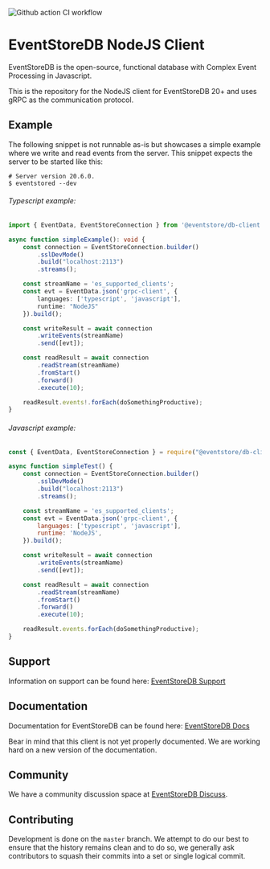 ![Github action CI workflow](https://github.com/EventStore/EventStore-Client-NodeJS/workflows/CI/badge.svg?branch=master)

# EventStoreDB NodeJS Client

EventStoreDB is the open-source, functional database with Complex Event Processing in Javascript.

This is the repository for the NodeJS client for EventStoreDB 20+ and uses gRPC as the communication protocol.

## Example

The following snippet is not runnable as-is but showcases a simple example where we write and read events from the
server. This snippet expects the server to be started like this:

```shell script
# Server version 20.6.0.
$ eventstored --dev
```

###### Typescript example:
```typescript
import { EventData, EventStoreConnection } from '@eventstore/db-client';

async function simpleExample(): void {
    const connection = EventStoreConnection.builder()
        .sslDevMode()
        .build("localhost:2113")
        .streams();

    const streamName = 'es_supported_clients';
    const evt = EventData.json('grpc-client', {
        languages: ['typescript', 'javascript'],
        runtime: "NodeJS"
    }).build();

    const writeResult = await connection
        .writeEvents(streamName)
        .send([evt]);

    const readResult = await connection
        .readStream(streamName)
        .fromStart()
        .forward()
        .execute(10);

    readResult.events!.forEach(doSomethingProductive);
}
```

###### Javascript example:

```javascript
const { EventData, EventStoreConnection } = require("@eventstore/db-client");

async function simpleTest() {
    const connection = EventStoreConnection.builder()
        .sslDevMode()
        .build("localhost:2113")
        .streams();

    const streamName = 'es_supported_clients';
    const evt = EventData.json('grpc-client', {
        languages: ['typescript', 'javascript'],
        runtime: 'NodeJS',
    }).build();

    const writeResult = await connection
        .writeEvents(streamName)
        .send([evt]);

    const readResult = await connection
        .readStream(streamName)
        .fromStart()
        .forward()
        .execute(10);

    readResult.events.forEach(doSomethingProductive);
}
```

## Support

Information on support can be found here: [EventStoreDB Support]

## Documentation

Documentation for EventStoreDB can be found here: [EventStoreDB Docs]

Bear in mind that this client is not yet properly documented. We are working hard on a new version of the documentation.

## Community

We have a community discussion space at [EventStoreDB Discuss].

## Contributing

Development is done on the `master` branch. We attempt to do our best to ensure that the history remains clean and to do so, we generally ask contributors to squash their commits into a set or single logical commit.

[EventStoreDB Support]: https://eventstore.com/support/
[EventStoreDB Docs]: https://developers.eventstore.com/
[EventStoreDB Discuss]: https://discuss.eventstore.com/
